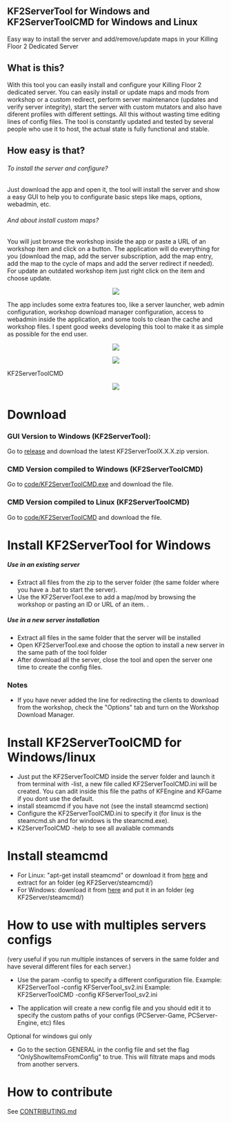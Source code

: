 

## KF2ServerTool for Windows and KF2ServerToolCMD for Windows and Linux
Easy way to install the server and add/remove/update maps in your Killing Floor 2 Dedicated Server

## What is this?
With this tool you can easily install and configure your Killing Floor 2 dedicated server. You can easily install or update maps and mods from workshop or a custom redirect, perform server maintenance (updates and verify server integrity), start the server with custom mutators and also have diferent profiles with different settings. All this without wasting time editing lines of config files.
The tool is constantly updated and tested by several people who use it to host, the actual state is fully functional and stable.

## How easy is that?
###### To install the server and configure?
Just download the app and open it, the tool will install the server and show a easy GUI to help you to configurate basic steps like maps, options, webadmin, etc.
###### And about install custom maps?
You will just browse the workshop inside the app or paste a URL of an workshop item and click on a button. The application will do everything for you (download the map, add the server subscription, add the map entry, add the map to the cycle of maps and add the server redirect if needed). For update an outdated workshop item just right click on the item and choose update.


<p align="center"><img src="https://github.com/darkdks/KF2ServerTool/raw/master/imgs/img1.jpg"/></p>

The app includes some extra features too, like a server launcher, web admin configuration, workshop download manager configuration, access to webadmin inside the application, and some tools to clean the cache and workshop files. I spent good weeks developing this tool to make it as simple as possible for the end user.
<p align="center"><img src="https://github.com/darkdks/KF2ServerTool/raw/master/imgs/img5.jpg"/></p>
<p align="center"><img src="https://github.com/darkdks/KF2ServerTool/raw/master/imgs/img6.jpg"/></p>

KF2ServerToolCMD
<p align="center"><img src="https://github.com/darkdks/KF2ServerTool/raw/master/imgs/img3.jpg"/></p>

# Download
### GUI Version to Windows (KF2ServerTool):
Go to <a href="https://github.com/darkdks/KF2ServerTool/releases/latest">release</a> and download the latest KF2ServerToolX.X.X.zip version.

### CMD Version compiled to Windows (KF2ServerToolCMD)
Go to <a href="https://github.com/darkdks/KF2ServerTool/blob/master/code/KF2ServerToolCMD.exe">code/KF2ServerToolCMD.exe</a> and download the file.

### CMD Version compiled to Linux (KF2ServerToolCMD)
Go to <a href="https://github.com/darkdks/KF2ServerTool/blob/master/code/KF2ServerToolCMD">code/KF2ServerToolCMD</a> and download the file.

# Install KF2ServerTool for Windows

##### Use in an existing server

- Extract all files from the zip to the server folder (the same folder where you have a .bat to start the server).
- Use the KF2ServerTool.exe to add a map/mod by browsing the workshop or pasting an ID or URL of an item.
.
##### Use in a new server installation

- Extract all files in the same folder that the server will be installed
- Open KF2ServerTool.exe and choose the option to install a new server in the same path of the tool folder
- After download all the server, close the tool and open the server one time to create the config files.

### Notes

- If you have never added the line for redirecting the clients to download from the workshop, check the "Options" tab and turn on the Workshop Download Manager.

# Install KF2ServerToolCMD for Windows/linux

- Just put the KF2ServerToolCMD inside the server folder and launch it from terminal with -list, a new file called KF2ServerToolCMD.ini will be created. You can adit inside this file the paths of KFEngine and KFGame if you dont use the default.
- install steamcmd if you have not (see the install steamcmd section)
- Configure the KF2ServerToolCMD.ini to specify it (for linux is the steamcmd.sh and for windows is the steamcmd.exe).
- K2ServerToolCMD -help to see all avaliable commands

# Install steamcmd
- For Linux: "apt-get install steamcmd" or download it from <a href="https://github.com/darkdks/KF2ServerTool/blob/master/code/steamcmd/steamcmd_linux.tar.gz">here</a> and extract for an folder (eg KF2Server/steamcmd/) 
- For Windows: download it from <a href="https://github.com/darkdks/KF2ServerTool/blob/master/code/steamcmd/steamcmd.exe">here</a> and put it in an folder (eg KF2Server/steamcmd/)


# How to use with multiples servers configs
(very useful if you run multiple instances of servers in the same folder and have several different files for each server.)

- Use the param -config to specify a different configuration file. 
Example: KF2ServerTool -config KFServerTool_sv2.ini 
Example: KF2ServerToolCMD -config KFServerTool_sv2.ini 

- The application will create a new config file and you should edit it to specify the custom paths of your configs (PCServer-Game, PCServer-Engine, etc) files

Optional for windows gui only
- Go to the section GENERAL in the config file and set the flag "OnlyShowItemsFromConfig" to true. This will filtrate maps and mods from another servers.

# How to contribute
See [CONTRIBUTING.md](CONTRIBUTING.md)
